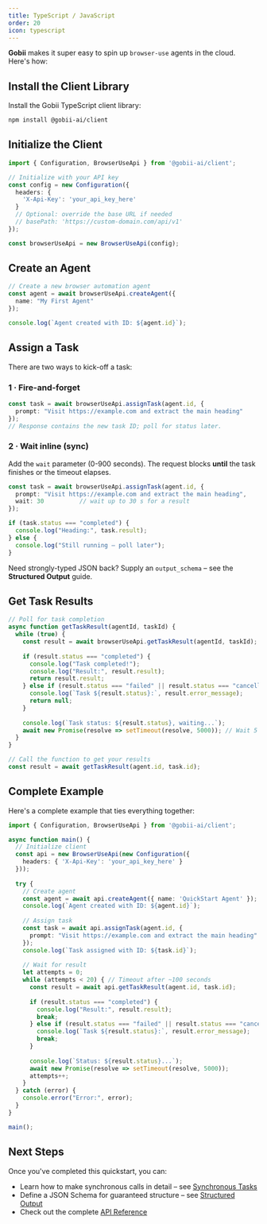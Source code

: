 ```yaml
---
title: TypeScript / JavaScript
order: 20
icon: typescript
---
```


**Gobii** makes it super easy to spin up `browser-use` agents in the cloud. Here's how:

## Install the Client Library

Install the Gobii TypeScript client library:

```bash
npm install @gobii-ai/client
```

## Initialize the Client

```typescript
import { Configuration, BrowserUseApi } from '@gobii-ai/client';

// Initialize with your API key
const config = new Configuration({
  headers: {
    'X-Api-Key': 'your_api_key_here'
  }
  // Optional: override the base URL if needed
  // basePath: 'https://custom-domain.com/api/v1'
});

const browserUseApi = new BrowserUseApi(config);
```

## Create an Agent

```typescript
// Create a new browser automation agent
const agent = await browserUseApi.createAgent({ 
  name: "My First Agent" 
});

console.log(`Agent created with ID: ${agent.id}`);
```

## Assign a Task

There are two ways to kick-off a task:

### 1&nbsp;·&nbsp;Fire-and-forget

```typescript
const task = await browserUseApi.assignTask(agent.id, {
  prompt: "Visit https://example.com and extract the main heading"
});
// Response contains the new task ID; poll for status later.
```

### 2&nbsp;·&nbsp;Wait inline (sync)

Add the `wait` parameter (0-900&nbsp;seconds). The request blocks **until** the task finishes or the timeout elapses.

```typescript
const task = await browserUseApi.assignTask(agent.id, {
  prompt: "Visit https://example.com and extract the main heading",
  wait: 30          // wait up to 30 s for a result
});

if (task.status === "completed") {
  console.log("Heading:", task.result);
} else {
  console.log("Still running – poll later");
}
```

Need strongly-typed JSON back? Supply an `output_schema` – see the **Structured Output** guide.

## Get Task Results

```typescript
// Poll for task completion
async function getTaskResult(agentId, taskId) {
  while (true) {
    const result = await browserUseApi.getTaskResult(agentId, taskId);
    
    if (result.status === "completed") {
      console.log("Task completed!");
      console.log("Result:", result.result);
      return result.result;
    } else if (result.status === "failed" || result.status === "cancelled") {
      console.log(`Task ${result.status}:`, result.error_message);
      return null;
    }
    
    console.log(`Task status: ${result.status}, waiting...`);
    await new Promise(resolve => setTimeout(resolve, 5000)); // Wait 5 seconds
  }
}

// Call the function to get your results
const result = await getTaskResult(agent.id, task.id);
```

## Complete Example

Here's a complete example that ties everything together:

```typescript
import { Configuration, BrowserUseApi } from '@gobii-ai/client';

async function main() {
  // Initialize client
  const api = new BrowserUseApi(new Configuration({
    headers: { 'X-Api-Key': 'your_api_key_here' }
  }));
  
  try {
    // Create agent
    const agent = await api.createAgent({ name: 'QuickStart Agent' });
    console.log(`Agent created with ID: ${agent.id}`);
    
    // Assign task
    const task = await api.assignTask(agent.id, { 
      prompt: "Visit https://example.com and extract the main heading" 
    });
    console.log(`Task assigned with ID: ${task.id}`);
    
    // Wait for result
    let attempts = 0;
    while (attempts < 20) { // Timeout after ~100 seconds
      const result = await api.getTaskResult(agent.id, task.id);
      
      if (result.status === "completed") {
        console.log("Result:", result.result);
        break;
      } else if (result.status === "failed" || result.status === "cancelled") {
        console.log(`Task ${result.status}:`, result.error_message);
        break;
      }
      
      console.log(`Status: ${result.status}...`);
      await new Promise(resolve => setTimeout(resolve, 5000));
      attempts++;
    }
  } catch (error) {
    console.error("Error:", error);
  }
}

main();
```

## Next Steps

Once you've completed this quickstart, you can:

- Learn how to make synchronous calls in&nbsp;detail – see [Synchronous Tasks](/docs/guides/synchronous-tasks/)
- Define a JSON Schema for guaranteed structure – see [Structured Output](/docs/guides/structured-output/)
- Check out the complete <a href="/api/schema/swagger-ui/" target="_blank">API Reference</a> 